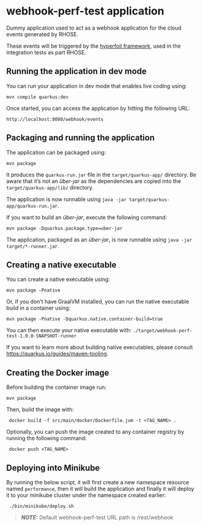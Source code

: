 # webhook-perf-test application

Dummy application used to act as a webhook application for the cloud events generated by RHOSE.

These events will be triggered by the [hyperfoil framework](https://hyperfoil.io/), used in the integration tests as part RHOSE.

## Running the application in dev mode

You can run your application in dev mode that enables live coding using:
```shell script
mvn compile quarkus:dev
```

Once started, you can access the application by hitting the following URL:

```shell script
http://localhost:8080/webhook/events
```

## Packaging and running the application

The application can be packaged using:
```shell script
mvn package
```
It produces the `quarkus-run.jar` file in the `target/quarkus-app/` directory.
Be aware that it’s not an _über-jar_ as the dependencies are copied into the `target/quarkus-app/lib/` directory.

The application is now runnable using `java -jar target/quarkus-app/quarkus-run.jar`.

If you want to build an _über-jar_, execute the following command:
```shell script
mvn package -Dquarkus.package.type=uber-jar
```

The application, packaged as an _über-jar_, is now runnable using `java -jar target/*-runner.jar`.

## Creating a native executable

You can create a native executable using: 
```shell script
mvn package -Pnative
```

Or, if you don't have GraalVM installed, you can run the native executable build in a container using: 
```shell script
mvn package -Pnative -Dquarkus.native.container-build=true
```

You can then execute your native executable with: `./target/webhook-perf-test-1.0.0-SNAPSHOT-runner`

If you want to learn more about building native executables, please consult https://quarkus.io/guides/maven-tooling.

## Creating the Docker image

Before building the container image run:
```shell script
mvn package
```
Then, build the image with:

```shell script
 docker build -f src/main/docker/Dockerfile.jvm -t <TAG_NAME> .
```

Optionally, you can push the image created to any container registry by running the following command:
```shell script
 docker push <TAG_NAME>
```

## Deploying into Minikube
By running the below script, it will first create a new namespace resource named `performance`, then it will build the application
and finally it will deploy it to your minikube cluster under the namespace created earlier:
```shell script
 ./bin/minikube/deploy.sh
```
> **_NOTE:_**  Default webhook-perf-test URL path is /rest/webhook
